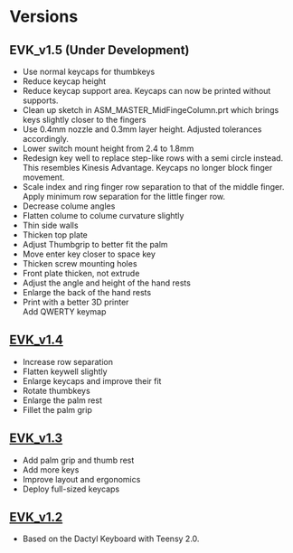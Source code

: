 # Versions

## EVK_v1.5 (Under Development)
* Use normal keycaps for thumbkeys
* Reduce keycap height
* Reduce keycap support area. Keycaps can now be printed without supports.
* Clean up sketch in ASM_MASTER_MidFingeColumn.prt which brings keys slightly closer to the fingers
* Use 0.4mm nozzle and 0.3mm layer height. Adjusted tolerances accordingly.
* Lower switch mount height from 2.4 to 1.8mm
* Redesign key well to replace step-like rows with a semi circle instead. This resembles Kinesis Advantage. Keycaps no longer block finger movement.
* Scale index and ring finger row separation to that of the middle finger. Apply minimum row separation for the little finger row.
* Decrease colume angles
* Flatten colume to colume curvature slightly
* Thin side walls
* Thicken top plate
* Adjust Thumbgrip to better fit the palm
* Move enter key closer to space key
* Thicken screw mounting holes  
* Front plate thicken, not extrude  
* Adjust the angle and height of the hand rests  
* Enlarge the back of the hand rests  
* Print with a better 3D printer  
Add QWERTY keymap  

## [EVK_v1.4](EVK_v1.4)
* Increase row separation
* Flatten keywell slightly
* Enlarge keycaps and improve their fit
* Rotate thumbkeys  
* Enlarge the palm rest
* Fillet the palm grip

## [EVK_v1.3](EVK_v1.3)
* Add palm grip and thumb rest   
* Add more keys  
* Improve layout and ergonomics  
* Deploy full-sized keycaps  

## [EVK_v1.2](EVK_v1.2) 
* Based on the Dactyl Keyboard with Teensy 2.0. 
